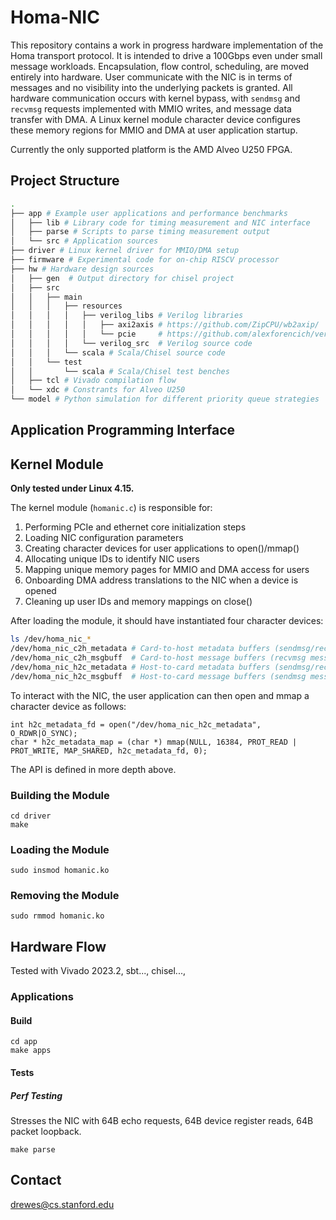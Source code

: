 # Homa-NIC
This repository contains a work in progress hardware implementation of the Homa transport protocol. It is intended to drive a 100Gbps even under small message workloads. Encapsulation, flow control, scheduling, are moved entirely into hardware. User communicate with the NIC is in terms of messages and no visibility into the underlying packets is granted. All hardware communication occurs with kernel bypass, with `sendmsg` and `recvmsg` requests implemented with MMIO writes, and message data transfer with DMA. A Linux kernel module character device configures these memory regions for MMIO and DMA at user application startup.

Currently the only supported platform is the AMD Alveo U250 FPGA.

## Project Structure
```bash
.
├── app # Example user applications and performance benchmarks
│   ├── lib # Library code for timing measurement and NIC interface
│   ├── parse # Scripts to parse timing measurement output
│   └── src # Application sources
├── driver # Linux kernel driver for MMIO/DMA setup
├── firmware # Experimental code for on-chip RISCV processor  
├── hw # Hardware design sources
│   ├── gen  # Output directory for chisel project
│   ├── src  
│   │   ├── main
│   │   │   ├── resources
│   │   │   │   ├── verilog_libs # Verilog libraries 
│   │   │   │   │   ├── axi2axis # https://github.com/ZipCPU/wb2axip/
│   │   │   │   │   └── pcie     # https://github.com/alexforencich/verilog-pcie
│   │   │   │   └── verilog_src  # Verilog source code
│   │   │   └── scala # Scala/Chisel source code
│   │   └── test 
│   │       └── scala # Scala/Chisel test benches
│   ├── tcl # Vivado compilation flow
│   └── xdc # Constrants for Alveo U250
└── model # Python simulation for different priority queue strategies
```

## Application Programming Interface

## Kernel Module
**Only tested under Linux 4.15.**

The kernel module (`homanic.c`) is responsible for:
1) Performing PCIe and ethernet core initialization steps
2) Loading NIC configuration parameters
3) Creating character devices for user applications to open()/mmap()
4) Allocating unique IDs to identify NIC users
5) Mapping unique memory pages for MMIO and DMA access for users
5) Onboarding DMA address translations to the NIC when a device is opened
6) Cleaning up user IDs and memory mappings on close()

After loading the module, it should have instantiated four character devices:
```bash
ls /dev/homa_nic_*
/dev/homa_nic_c2h_metadata # Card-to-host metadata buffers (sendmsg/recvmsg responses)
/dev/homa_nic_c2h_msgbuff  # Card-to-host message buffers (recvmsg message data)
/dev/homa_nic_h2c_metadata # Host-to-card metadata buffers (sendmsg/recvmsg requests)
/dev/homa_nic_h2c_msgbuff  # Host-to-card message buffers (sendmsg message data)
```

To interact with the NIC, the user application can then open and mmap a character device as follows:
```
int h2c_metadata_fd = open("/dev/homa_nic_h2c_metadata", O_RDWR|O_SYNC);
char * h2c_metadata_map = (char *) mmap(NULL, 16384, PROT_READ | PROT_WRITE, MAP_SHARED, h2c_metadata_fd, 0);
```
The API is defined in more depth above.

### Building the Module
```
cd driver
make
```

### Loading the Module
```
sudo insmod homanic.ko
```

### Removing the Module
```
sudo rmmod homanic.ko
```

## Hardware Flow
Tested with Vivado 2023.2, sbt..., chisel...,

### Applications
#### Build
```
cd app
make apps
```

#### Tests
##### Perf Testing
Stresses the NIC with 64B echo requests, 64B device register reads, 64B packet loopback.
```
make parse
```

## Contact
drewes@cs.stanford.edu